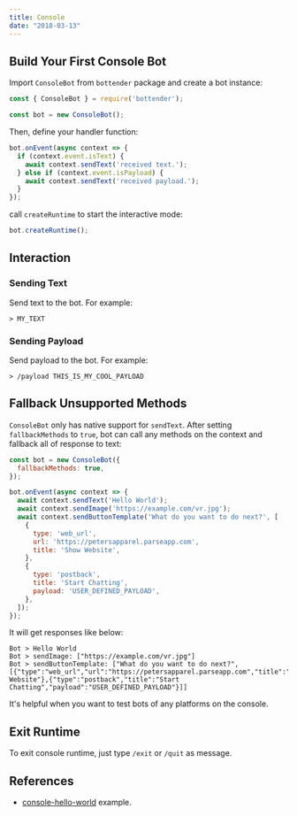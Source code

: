 ```yaml
---
title: Console
date: "2018-03-13"
---
```


## Build Your First Console Bot

Import `ConsoleBot` from `bottender` package and create a bot instance:

```js
const { ConsoleBot } = require('bottender');

const bot = new ConsoleBot();
```

Then, define your handler function:

```js
bot.onEvent(async context => {
  if (context.event.isText) {
    await context.sendText('received text.');
  } else if (context.event.isPayload) {
    await context.sendText('received payload.');
  }
});
```

call `createRuntime` to start the interactive mode:

```js
bot.createRuntime();
```

## Interaction

### Sending Text

Send text to the bot. For example:

```
> MY_TEXT
```

### Sending Payload

Send payload to the bot. For example:

```
> /payload THIS_IS_MY_COOL_PAYLOAD
```

## Fallback Unsupported Methods

`ConsoleBot` only has native support for `sendText`. After setting `fallbackMethods` to `true`, bot can call any methods on the context and fallback all of response to text:

```js
const bot = new ConsoleBot({
  fallbackMethods: true,
});

bot.onEvent(async context => {
  await context.sendText('Hello World');
  await context.sendImage('https://example.com/vr.jpg');
  await context.sendButtonTemplate('What do you want to do next?', [
    {
      type: 'web_url',
      url: 'https://petersapparel.parseapp.com',
      title: 'Show Website',
    },
    {
      type: 'postback',
      title: 'Start Chatting',
      payload: 'USER_DEFINED_PAYLOAD',
    },
  ]);
});
```

It will get responses like below:

```
Bot > Hello World
Bot > sendImage: ["https://example.com/vr.jpg"]
Bot > sendButtonTemplate: ["What do you want to do next?",[{"type":"web_url","url":"https://petersapparel.parseapp.com","title":"Show Website"},{"type":"postback","title":"Start Chatting","payload":"USER_DEFINED_PAYLOAD"}]]
```

It's helpful when you want to test bots of any platforms on the console.

## Exit Runtime

To exit console runtime, just type `/exit` or `/quit` as message.

## References

- [console-hello-world](https://github.com/Yoctol/bottender/blob/master/examples/console-hello-world/index.js) example.
